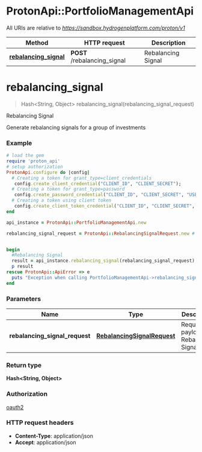 # ProtonApi::PortfolioManagementApi

All URIs are relative to *https://sandbox.hydrogenplatform.com/proton/v1*

Method | HTTP request | Description
------------- | ------------- | -------------
[**rebalancing_signal**](PortfolioManagementApi.md#rebalancing_signal) | **POST** /rebalancing_signal | Rebalancing Signal


# **rebalancing_signal**
> Hash&lt;String, Object&gt; rebalancing_signal(rebalancing_signal_request)

Rebalancing Signal

Generate rebalancing signals for a group of investments

### Example
```ruby
# load the gem
require 'proton_api'
# setup authorization
ProtonApi.configure do |config|
  # Creating a token for grant_type=client_credentials
   config.create_client_credential("CLIENT_ID", "CLIENT_SECRET");
  # Creating a token for grant_type=password
   config.create_password_credential("CLIENT_ID", "CLIENT_SECRET", "USERNAME", "PASSWORD");
  # Creating a token using client token
   config.create_client_token_credential("CLIENT_ID", "CLIENT_SECRET", "CLIENT_TOKEN");
end

api_instance = ProtonApi::PortfolioManagementApi.new

rebalancing_signal_request = ProtonApi::RebalancingSignalRequest.new # RebalancingSignalRequest | Request payload for Rebalancing Signal


begin
  #Rebalancing Signal
  result = api_instance.rebalancing_signal(rebalancing_signal_request)
  p result
rescue ProtonApi::ApiError => e
  puts "Exception when calling PortfolioManagementApi->rebalancing_signal: #{e}"
end
```

### Parameters

Name | Type | Description  | Notes
------------- | ------------- | ------------- | -------------
 **rebalancing_signal_request** | [**RebalancingSignalRequest**](RebalancingSignalRequest.md)| Request payload for Rebalancing Signal | 

### Return type

**Hash&lt;String, Object&gt;**

### Authorization

[oauth2](../README.md#oauth2)

### HTTP request headers

 - **Content-Type**: application/json
 - **Accept**: application/json



